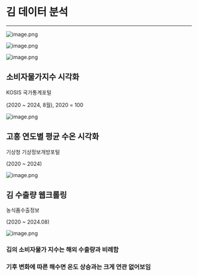 # 김 데이터 분석

---

![image.png](https://prod-files-secure.s3.us-west-2.amazonaws.com/4d2336c9-f0db-4a0f-9b04-604099982e32/5c3db44f-25d7-42a2-aab7-938ffb8d7c38/image.png)

![image.png](https://prod-files-secure.s3.us-west-2.amazonaws.com/4d2336c9-f0db-4a0f-9b04-604099982e32/622f4e78-bc24-4d2d-958e-62dc2d0589fe/image.png)

![image.png](https://prod-files-secure.s3.us-west-2.amazonaws.com/4d2336c9-f0db-4a0f-9b04-604099982e32/f67784c0-e05b-42d0-964e-92cae0626d3a/image.png)

## 소비자물가지수 시각화

KOSIS 국가통계포털

(2020 ~ 2024, 8월), 2020 = 100

![image.png](https://prod-files-secure.s3.us-west-2.amazonaws.com/4d2336c9-f0db-4a0f-9b04-604099982e32/47b16d98-70ab-42fd-9772-a704b3f1fbd0/image.png)

## 고흥 연도별 평균 수온 시각화

기상청 기상정보개방포털

(2020 ~ 2024)

![image.png](https://prod-files-secure.s3.us-west-2.amazonaws.com/4d2336c9-f0db-4a0f-9b04-604099982e32/3fab241e-2ed3-4f16-b9a3-8f7899e017c2/image.png)

## 김 수출량 웹크롤링

농식품수출정보

(2020 ~ 2024.08)

![image.png](https://prod-files-secure.s3.us-west-2.amazonaws.com/4d2336c9-f0db-4a0f-9b04-604099982e32/d0551572-d774-4953-a7b5-6f0335257ca7/image.png)

### 김의 소비자물가 지수는 해외 수출량과 비례함

### 기후 변화에 따른 해수면 온도 상승과는 크게 연관 없어보임
